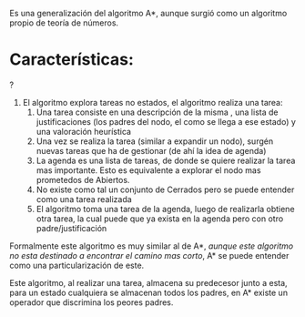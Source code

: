 
Es una generalización del algoritmo A*, aunque surgió como un algoritmo propio de teoría de números.


# Características:
?
1. El algoritmo explora tareas no estados, el algoritmo realiza una tarea:
	1. Una tarea consiste en una descripción de la misma , una lista de justificaciones (los padres del nodo, el como se llega a ese estado) y una valoración heurística
	2. Una vez se realiza la tarea (similar a expandir un nodo), surgén nuevas tareas que ha de gestionar (de ahí la idea de agenda)
	3. La agenda es una lista de tareas, de donde se quiere realizar la tarea mas importante. Esto es equivalente a explorar el nodo mas prometedos de Abiertos.
	4. No existe como tal un conjunto de Cerrados pero se puede entender como una tarea realizada
	5. El algoritmo toma una tarea de la agenda, luego de realizarla obtiene otra tarea, la cual puede que ya exista en la agenda pero con otro padre/justificación

Formalmente este algoritmo es muy similar al de A\*, *aunque este algoritmo no esta destinado a encontrar el camino mas corto*, A\* se puede entender como una particularización de este.

Este algoritmo, al realizar una tarea, almacena su predecesor junto a esta, para un estado cualquiera se almacenan todos los padres, en A* existe un operador que discrimina los peores padres.
